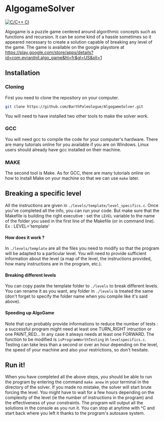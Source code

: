 # AlgogameSolver

[![C/C++ CI](https://github.com/BarthPaleologue/AlgogameSolver/actions/workflows/c-cpp.yml/badge.svg)](https://github.com/BarthPaleologue/AlgogameSolver/actions/workflows/c-cpp.yml)

Algogame is a puzzle game centered around algorithmic concepts such as functions and recursion. It can be some kind of a hassle sometimes so it appeared necessary to create a solution capable of breaking any level of the game. The game is available on the google playstore at <a href="https://play.google.com/store/apps/details?id=com.evrardnil.algo_game&hl=fr&gl=US&pli=1">https://play.google.com/store/apps/details?id=com.evrardnil.algo_game&hl=fr&gl=US&pli=1</a>

## Installation

### Cloning

First you need to clone the repository on your computer.

```sh
git clone https://github.com/BarthPaleologue/AlgogameSolver.git
```

You will need to have installed two other tools to make the solver work.

### GCC

You will need gcc to compile the code for your computer's hardware. There are many tutorials online for you available if you are on Windows. Linux users should already have gcc installed on their machine.
### MAKE

The second tool is Make. As for GCC, there are many tutorials online on how to install Make on your machine so that we can use `make` later.

## Breaking a specific level

All the instructions are given in `./levels/template/level_specifics.c`.
Once you've completed all the info, you can run your code. But make sure that the Makefile is building the right executive : set the `LEVEL` variable to the name of the folder you used in the first line of the Makefile (or in command line).
Ex : LEVEL='template'

#### How does it work ?
In `./levels/template` are all the files you need to modify so that the program will be adapted to a particular level. You will need to provide sufficient information about the level (a map of the level, the instructions provided, how many instructions are in the program, etc.). 

#### Breaking different levels
You can copy paste the template folder to `./levels` to break different levels. You can rename it as you want, any folder in `./levels` is treated the same (don't forget to specify the folder name when you compile like it's said above).

#### Speeding up AlgoGame
Note that can probably provide informations to reduce the number of tests : a successful program might need at least one TURN_RIGHT intruction or one PAINT_RED... In any case it always needs at least one FORWARD. The function to be modified is `isProgramWorthTesting` in `levelspecifics.c`. Testing can take less than a second or over an hour depending on the level, the speed of your machine and also your restrictions, so don't hesitate.


## Run it!

When you have completed all the above steps, you should be able to run the program by entering the command `make anew` in your terminal in the directory of the solver. If you made no mistake, the solver will start brute forcing the level.
You might have to wait for a few hours depending on the complexity of the level (ie the number of instructions in the program) and the effectiveness of your constraints.
The program will output all the solutions in the console as you run it.
You can stop at anytime with ^C and start back where you left it thanks to the program's autosave system.
